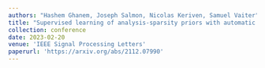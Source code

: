 ```yaml
---
authors: "Hashem Ghanem, Joseph Salmon, Nicolas Keriven, Samuel Vaiter"
title: "Supervised learning of analysis-sparsity priors with automatic differentiation"
collection: conference
date: 2023-02-20
venue: 'IEEE Signal Processing Letters'
paperurl: 'https://arxiv.org/abs/2112.07990'
---
```


